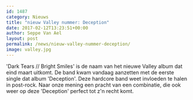 ```yaml
---
id: 1487
category: Nieuws
title: "nieuw Valley nummer: Deception"
date: 2017-02-12T13:23:51+00:00
author: Seppe Van Ael
layout: post
permalink: /news/nieuw-valley-nummer-deception/
image: valley.jpg
---
```

'Dark Tears // Bright Smiles' is de naam van het nieuwe Valley album dat eind maart uitkomt. De band kwam vandaag aanzetten met de eerste single dat album 'Deception'. Deze hardcore band weet invloeden te halen in post-rock. Naar onze mening een pracht van een combinatie, die ook weer op deze 'Deception' perfect tot z'n recht komt.
